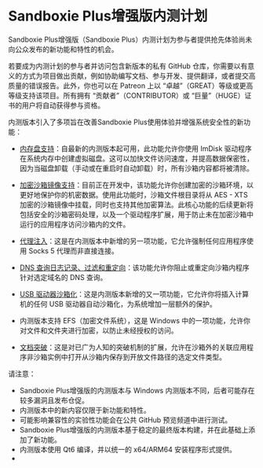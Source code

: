 # Sandboxie Plus增强版内测计划

Sandboxie Plus增强版（Sandboxie Plus）内测计划为参与者提供抢先体验尚未向公众发布的新功能和特性的机会。

若要成为内测计划的参与者并访问包含新版本的私有 GitHub 仓库，你需要以有意义的方式为项目做出贡献，例如协助编写文档、参与开发、提供翻译，或者提交高质量的错误报告。此外，你也可以在 Patreon 上以 “卓越”（GREAT）等级或更高等级支持该项目。所有拥有 “贡献者”（CONTRIBUTOR）或 “巨量”（HUGE）证书的用户将自动获得参与资格。

内测版本引入了多项旨在改善Sandboxie Plus使用体验并增强系统安全性的新功能：

 - [内存盘支持](./RamDiskSupport.md)：自最新的内测版本起可用，此功能允许你使用 ImDisk 驱动程序在系统内存中创建虚拟磁盘。这可以加快文件访问速度，并提高数据保密性，因为当磁盘卸载（手动或在重启时自动卸载）时，所有沙箱内容都将被清除。

 - [加密沙箱镜像支持](./BoxEncryption.md)：目前正在开发中，该功能允许你创建加密的沙箱环境，以更好地保护你的机密数据。使用此功能时，沙箱文件根目录将从 AES - XTS 加密的沙箱镜像中挂载，同时也支持其他加密算法。此核心功能的后续更新将包括安全的沙箱密码处理，以及一个驱动程序扩展，用于防止未在加密沙箱中运行的应用程序访问沙箱内的文件。

 - [代理注入](./ProxySupport.md)：这是在内测版本中新增的另一项功能，它允许强制任何应用程序使用 Socks 5 代理而非直接连接。

 - [DNS 查询日志记录、过滤和重定向](./DNSFilter.md)：该功能允许你阻止或重定向沙箱内程序针对选定域名的 DNS 查询。

 - [USB 驱动器沙箱化](./USBSandboxing.md)：这是内测版本新增的又一项功能，它允许你将插入计算机的任何 USB 驱动器自动沙箱化，为系统增加一层额外的保护。

 - 内测版本支持 EFS（加密文件系统），这是 Windows 中的一项功能，允许你对文件和文件夹进行加密，以防止未经授权的访问。

 - [文档突破](/docs/Content/zh_CN/BreakoutDocument.md)：这是对已广为人知的突破机制的扩展，允许在沙箱外的关联应用程序非沙箱实例中打开从沙箱内保存到开放文件路径的选定文件类型。

请注意：

- Sandboxie Plus增强版的内测版本与 Windows 内测版本不同，后者可能存在较多漏洞且发布仓促。
- 内测版本中的新内容仅限于新功能和特性。
- 可能影响兼容性的实验性功能会在公共 GitHub 预览频道中进行测试。
- Sandboxie Plus增强版的内测版本基于稳定的最终版本构建，并在此基础上添加了新功能。
- 内测版本使用 Qt6 编译，并以统一的 x64/ARM64 安装程序形式提供。
-
